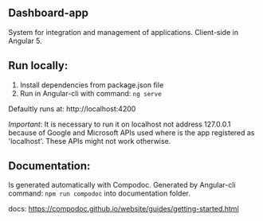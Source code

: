 Dashboard-app
------------
System for integration and management of applications. Client-side in Angular 5.


Run locally:
-----------
1) Install dependencies from package.json file
2) Run in Angular-cli with command: `ng serve`

Defaultly runs at: http://localhost:4200

*Important*: It is necessary to run it on localhost not address 127.0.0.1 because of Google and Microsoft APIs used where is the app registered as 'localhost'. These APIs might not work otherwise.

Documentation:
-------------
Is generated automatically with Compodoc. Generated by Angular-cli command: `npm run compodoc` into documentation folder.

docs: https://compodoc.github.io/website/guides/getting-started.html
